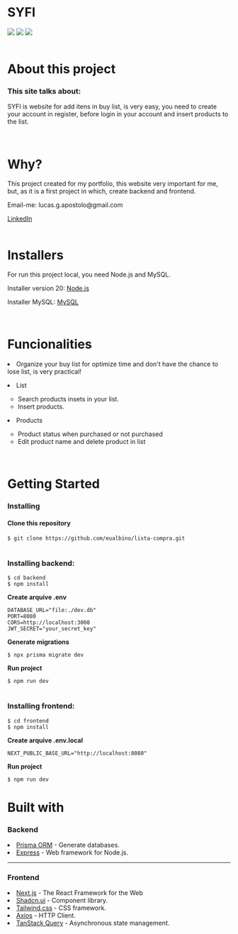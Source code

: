 <h1>SYFI</h1>
<img src="/frontend/public/login-image.png">
<img src="/frontend/public/register-image.png">
<img src="/frontend/public/list-buy-image.png">
<br/>
<br/>
<h1>About this project</h1>
<h3>This site talks about:</h3>
<p>SYFI is website for add itens in buy list, is very easy, you need to create your account in register, before login in your account and insert products to the list.</p>
<br/>
<h1>Why?</h1>
<p>This project created for my portfolio, this website very important for me, but, as it is a first project in which, create backend and frontend.
</p>
<p>Email-me: lucas.g.apostolo@gmail.com</p>
<a href="http://www.linkedin.com/in/lucas-gonçalves-922b7b272">LinkedIn</a>
<br/>
<br/>
<h1>Installers</h1>
<p>For run this project local, you need Node.js and MySQL.</p>
<p>Installer version 20: <a href="https://nodejs.org/en/download/current">Node.js</a></p>
<p>Installer MySQL: <a href="https://dev.mysql.com/downloads/installer/">MySQL</a></p>
<br/>
<h1>Funcionalities</h1>
<p><li/>Organize your buy list for optimize time and don't have the chance to lose list, is very practical!</p>
<p><li/>List</p>
<ul style="list-style-type:circle;">
  <li>Search products insets in your list.</li>
  <li>Insert products.</li>
</ul>
<p><li/>Products</p>
<ul style="list-style-type:circle;">
  <li>Product status when purchased or not purchased</li>
  <li>Edit product name and delete product in list</li>
</ul>
<br/>
<h1>Getting Started</h1>
<h3>Installing</h3>
<h4>Clone this repository</h4>

```shell
$ git clone https://github.com/eualbino/lista-compra.git
```

#

### Installing backend:

```shell
$ cd backend
$ npm install
```

<strong>Create arquive .env</strong>

```
DATABASE_URL="file:./dev.db"
PORT=8080
CORS=http://localhost:3000
JWT_SECRET="your_secret_key"
```

<strong>Generate migrations</strong>

```shell
$ npx prisma migrate dev
```

<strong>Run project</strong>

```shell
$ npm run dev
```

#

### Installing frontend:

```shell
$ cd frontend
$ npm install
```

<strong>Create arquive .env.local</strong>

```
NEXT_PUBLIC_BASE_URL="http://localhost:8080"
```

<strong>Run project</strong>

```shell
$ npm run dev
```

#

# Built with

### Backend

<li><a href="https://www.prisma.io/">Prisma ORM</a> - Generate databases.</li>
<li><a href="https://expressjs.com/">Express</a> - Web framework for Node.js.</li>
<hr>
<h3>Frontend</h3>
<li><a href="https://nextjs.org/">Next.js</a> - 
The React Framework for the Web</li>
<li><a href="https://ui.shadcn.com/">Shadcn.ui</a> - Component library.</li>
<li><a href="https://tailwindcss.com/">Tailwind.css</a> - CSS framework.</li>
<li><a href="https://axios-http.com/">Axios</a> - HTTP Client.</li>
<li><a href="https://tanstack.com/">TanStack Query</a> - Asynchronous state management.</li>
